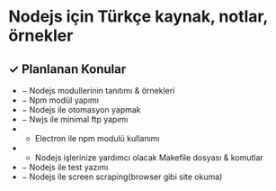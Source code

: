 # Nodejs için Türkçe kaynak, notlar, örnekler

## ✓ Planlanan Konular
* − Nodejs modullerinin tanıtımı & örnekleri
* − Npm modül yapımı
* − Nodejs ile otomasyon yapmak
* − Nwjs ile minimal ftp yapımı
* - Electron ile npm modulü kullanımı
* - Nodejs işlerinize yardımcı olacak Makefile dosyası & komutlar
* − Nodejs ile test yazımı
* − Nodejs ile screen scraping(browser gibi site okuma)
